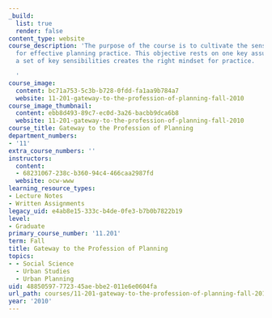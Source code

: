 ```yaml
---
_build:
  list: true
  render: false
content_type: website
course_description: 'The purpose of the course is to cultivate the sensibilities necessary
  for effective planning practice. This objective rests on one key assumption: that
  a set of key sensibilities creates the right mindset for practice.

  '
course_image:
  content: bc71a753-5c3b-b728-0fdd-fa1aa9b784a7
  website: 11-201-gateway-to-the-profession-of-planning-fall-2010
course_image_thumbnail:
  content: ebb8d493-89c7-ec0d-3a26-bacbb9dca6b8
  website: 11-201-gateway-to-the-profession-of-planning-fall-2010
course_title: Gateway to the Profession of Planning
department_numbers:
- '11'
extra_course_numbers: ''
instructors:
  content:
  - 68231067-238c-b360-94c4-466caa2987fd
  website: ocw-www
learning_resource_types:
- Lecture Notes
- Written Assignments
legacy_uid: e4ab8e15-333c-b4de-0fe3-b7b0b7822b19
level:
- Graduate
primary_course_number: '11.201'
term: Fall
title: Gateway to the Profession of Planning
topics:
- - Social Science
  - Urban Studies
  - Urban Planning
uid: 48850597-7723-45ae-bbe2-011e6e0604fa
url_path: courses/11-201-gateway-to-the-profession-of-planning-fall-2010
year: '2010'
---
```

